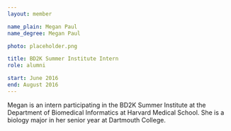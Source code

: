 ```yaml
---
layout: member

name_plain: Megan Paul
name_degree: Megan Paul

photo: placeholder.png

title: BD2K Summer Institute Intern
role: alumni

start: June 2016
end: August 2016
---
```

Megan is an intern participating in the BD2K Summer Institute at the Department of Biomedical Informatics at Harvard Medical School. She is a biology major in her senior year at Dartmouth College.